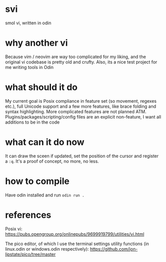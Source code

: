 # svi
smol vi, written in odin

# why another vi

Because vim / neovim are way too complicated for my liking, and the original vi codebase is pretty old and crufty. Also, its a nice test project for me writing tools in Odin

# what should it do

My current goal is Posix compliance in feature set (so movement, regexes etc.), full Unicode support and a few more features, like brace folding and syntax highlighting.
More complicated features are not planned ATM. Plugins/packages/scripting/config files are an explicit non-feature, I want all additions to be in the code

# what can it do now

It can draw the sceen if updated, set the position of the cursor and register a `:q`. It's a proof of concept, no more, no less.

# how to compile

Have odin installed and run `odin run .`

# references

Posix vi: https://pubs.opengroup.org/onlinepubs/9699919799/utilities/vi.html

The pico editor, of which I use the terminal settings utility functions (in linux.odin or windows.odin respectively):
https://github.com/jon-lipstate/pico/tree/master
